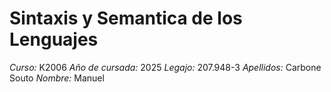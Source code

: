 # Sintaxis y Semantica de los Lenguajes

*Curso:* K2006
*Año de cursada:* 2025
*Legajo:* 207.948-3
*Apellidos:* Carbone Souto
*Nombre:* Manuel
